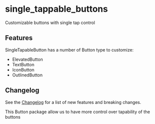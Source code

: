 <!--
This README describes the package. If you publish this package to pub.dev,
this README's contents appear on the landing page for your package.

For information about how to write a good package README, see the guide for
[writing package pages](https://dart.dev/guides/libraries/writing-package-pages).

For general information about developing packages, see the Dart guide for
[creating packages](https://dart.dev/guides/libraries/create-library-packages)
and the Flutter guide for
[developing packages and plugins](https://flutter.dev/developing-packages).
-->

# single_tappable_buttons
Customizable buttons with single tap control

## Features
SingleTapableButton has a number of Button type to customize:

- ElevatedButton
- TextButton
- IconButton
- OutlinedButton

## Changelog
See the
[Changelog](https://github.com/ekoRemDev/single_tapable_button/blob/master/CHANGELOG.md)
for a list of new features and breaking changes.


This Button package allow us to have more control over tapability of the buttons
